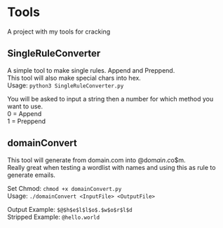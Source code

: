 # Tools  
A project with my tools for cracking    
  
## SingleRuleConverter  
A simple tool to make single rules. Append and Preppend.  
This tool will also make special chars into hex.  
Usage: ``python3 SingleRuleConverter.py``  
  
You will be asked to input a string then a number for which method you want to use.  
0 = Append  
1 = Preppend   


## domainConvert  
This tool will generate from domain.com into $@$d$o$m$a$i$n$.$c$o$m.  
Really great when testing a wordlist with names and using this as rule to generate emails.  
  
Set Chmod: `chmod +x domainConvert.py`  
Usage: `./domainConvert <InputFile> <OutputFile>`  
  
Output Example: `$@$h$e$l$l$o$.$w$o$r$l$d`  
Stripped Example: `@hello.world`  
